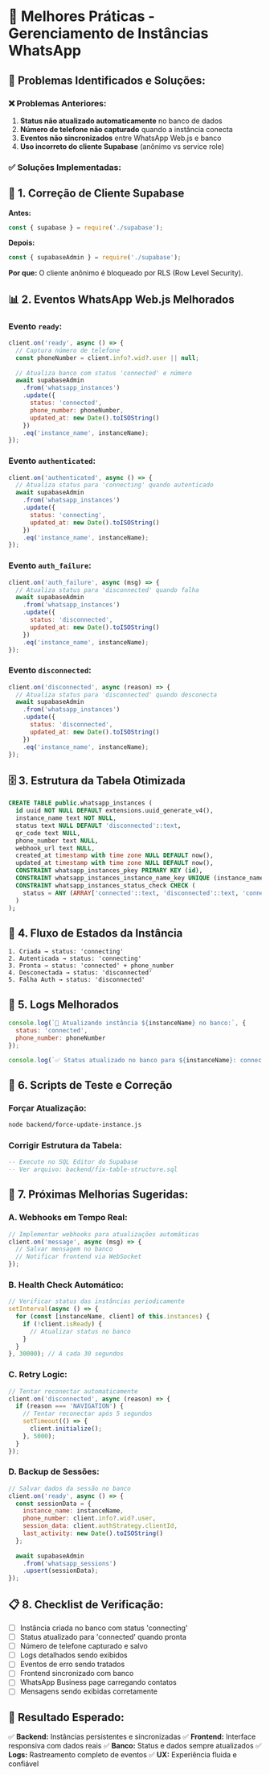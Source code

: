 # 📱 Melhores Práticas - Gerenciamento de Instâncias WhatsApp

## 🎯 **Problemas Identificados e Soluções:**

### ❌ **Problemas Anteriores:**
1. **Status não atualizado automaticamente** no banco de dados
2. **Número de telefone não capturado** quando a instância conecta
3. **Eventos não sincronizados** entre WhatsApp Web.js e banco
4. **Uso incorreto do cliente Supabase** (anônimo vs service role)

### ✅ **Soluções Implementadas:**

## 🔧 **1. Correção de Cliente Supabase**

**Antes:**
```javascript
const { supabase } = require('./supabase');
```

**Depois:**
```javascript
const { supabaseAdmin } = require('./supabase');
```

**Por que:** O cliente anônimo é bloqueado por RLS (Row Level Security).

## 📊 **2. Eventos WhatsApp Web.js Melhorados**

### **Evento `ready`:**
```javascript
client.on('ready', async () => {
  // Captura número de telefone
  const phoneNumber = client.info?.wid?.user || null;
  
  // Atualiza banco com status 'connected' e número
  await supabaseAdmin
    .from('whatsapp_instances')
    .update({ 
      status: 'connected',
      phone_number: phoneNumber,
      updated_at: new Date().toISOString()
    })
    .eq('instance_name', instanceName);
});
```

### **Evento `authenticated`:**
```javascript
client.on('authenticated', async () => {
  // Atualiza status para 'connecting' quando autenticado
  await supabaseAdmin
    .from('whatsapp_instances')
    .update({ 
      status: 'connecting',
      updated_at: new Date().toISOString()
    })
    .eq('instance_name', instanceName);
});
```

### **Evento `auth_failure`:**
```javascript
client.on('auth_failure', async (msg) => {
  // Atualiza status para 'disconnected' quando falha
  await supabaseAdmin
    .from('whatsapp_instances')
    .update({ 
      status: 'disconnected',
      updated_at: new Date().toISOString()
    })
    .eq('instance_name', instanceName);
});
```

### **Evento `disconnected`:**
```javascript
client.on('disconnected', async (reason) => {
  // Atualiza status para 'disconnected' quando desconecta
  await supabaseAdmin
    .from('whatsapp_instances')
    .update({ 
      status: 'disconnected',
      updated_at: new Date().toISOString()
    })
    .eq('instance_name', instanceName);
});
```

## 🗄️ **3. Estrutura da Tabela Otimizada**

```sql
CREATE TABLE public.whatsapp_instances (
  id uuid NOT NULL DEFAULT extensions.uuid_generate_v4(),
  instance_name text NOT NULL,
  status text NULL DEFAULT 'disconnected'::text,
  qr_code text NULL,
  phone_number text NULL,
  webhook_url text NULL,
  created_at timestamp with time zone NULL DEFAULT now(),
  updated_at timestamp with time zone NULL DEFAULT now(),
  CONSTRAINT whatsapp_instances_pkey PRIMARY KEY (id),
  CONSTRAINT whatsapp_instances_instance_name_key UNIQUE (instance_name),
  CONSTRAINT whatsapp_instances_status_check CHECK (
    status = ANY (ARRAY['connected'::text, 'disconnected'::text, 'connecting'::text])
  )
);
```

## 🔄 **4. Fluxo de Estados da Instância**

```
1. Criada → status: 'connecting'
2. Autenticada → status: 'connecting' 
3. Pronta → status: 'connected' + phone_number
4. Desconectada → status: 'disconnected'
5. Falha Auth → status: 'disconnected'
```

## 📝 **5. Logs Melhorados**

```javascript
console.log(`📱 Atualizando instância ${instanceName} no banco:`, {
  status: 'connected',
  phone_number: phoneNumber
});

console.log(`✅ Status atualizado no banco para ${instanceName}: connected (${phoneNumber})`);
```

## 🧪 **6. Scripts de Teste e Correção**

### **Forçar Atualização:**
```bash
node backend/force-update-instance.js
```

### **Corrigir Estrutura da Tabela:**
```sql
-- Execute no SQL Editor do Supabase
-- Ver arquivo: backend/fix-table-structure.sql
```

## 🚀 **7. Próximas Melhorias Sugeridas:**

### **A. Webhooks em Tempo Real:**
```javascript
// Implementar webhooks para atualizações automáticas
client.on('message', async (msg) => {
  // Salvar mensagem no banco
  // Notificar frontend via WebSocket
});
```

### **B. Health Check Automático:**
```javascript
// Verificar status das instâncias periodicamente
setInterval(async () => {
  for (const [instanceName, client] of this.instances) {
    if (!client.isReady) {
      // Atualizar status no banco
    }
  }
}, 30000); // A cada 30 segundos
```

### **C. Retry Logic:**
```javascript
// Tentar reconectar automaticamente
client.on('disconnected', async (reason) => {
  if (reason === 'NAVIGATION') {
    // Tentar reconectar após 5 segundos
    setTimeout(() => {
      client.initialize();
    }, 5000);
  }
});
```

### **D. Backup de Sessões:**
```javascript
// Salvar dados da sessão no banco
client.on('ready', async () => {
  const sessionData = {
    instance_name: instanceName,
    phone_number: client.info?.wid?.user,
    session_data: client.authStrategy.clientId,
    last_activity: new Date().toISOString()
  };
  
  await supabaseAdmin
    .from('whatsapp_sessions')
    .upsert(sessionData);
});
```

## 📋 **8. Checklist de Verificação:**

- [ ] Instância criada no banco com status 'connecting'
- [ ] Status atualizado para 'connected' quando pronta
- [ ] Número de telefone capturado e salvo
- [ ] Logs detalhados sendo exibidos
- [ ] Eventos de erro sendo tratados
- [ ] Frontend sincronizado com banco
- [ ] WhatsApp Business page carregando contatos
- [ ] Mensagens sendo exibidas corretamente

## 🎯 **Resultado Esperado:**

✅ **Backend:** Instâncias persistentes e sincronizadas
✅ **Frontend:** Interface responsiva com dados reais
✅ **Banco:** Status e dados sempre atualizados
✅ **Logs:** Rastreamento completo de eventos
✅ **UX:** Experiência fluida e confiável 